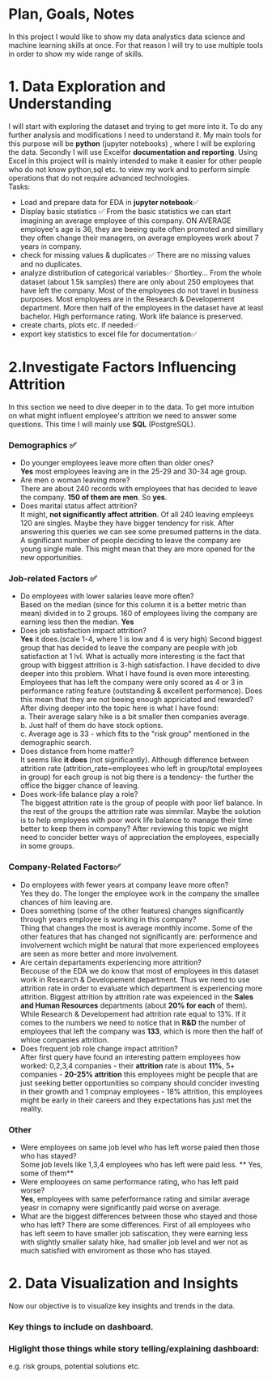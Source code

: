 # Plan, Goals, Notes
In this project I would like to show my data analystics data science and machine learning skills at once. For that reason I will try to use multiple tools in order to show my wide range of skills.

# 1. Data Exploration and Understanding
I will start with exploring the dataset and trying to get more into it. To do any further analysis and modifications I need to understand it. My main tools for this purpose will be **python** (jupyter notebooks) , where I will be exploring the data. Secondly I will use Excelfor **documentation and reporting**. Using Excel in this project will is mainly intended to make it easier for other people who do not know python,sql etc. to view my work and to perform simple operations that do not require advanced technologies.    
Tasks:
* Load and prepare data for EDA in **jupyter notebook**✅
* Display basic statistics ✅
  From the basic statistics we can start imagining an average employee of this company. ON AVERAGE employee's age is 36, they are beeing quite often promoted and simillary they often change their managers, on average employees work about 7 years in company.
* check for missing values & duplicates ✅
  There are no missing values and no duplicates.
* analyze distribution of categorical variables✅
  Shortley... From the whole dataset (about 1.5k samples) there are only about 250 employees that have left the company. Most of the employees do not travel in business purposes. Most employees are in the Research & Developement department. More then half of the employees in the dataset have at least bachelor. High performance rating. Work life balance is preserved.
* create charts, plots etc. if needed✅
* export key statistics to excel file for documentation✅

# 2.Investigate Factors Influencing Attrition
In this section we need to dive deeper in to the data. To get more intuition on what might influent employee's attrition we need to answer some questions. This time I will mainly use **SQL** (PostgreSQL).
###  Demographics  ✅
* Do younger employees leave more often than older ones?  
  **Yes** most employees leaving are in the 25-29 and 30-34 age group.
* Are men o woman leaving more?  
  There are about 240 records with employees that has decided to leave the company. **150 of them are men**. So **yes**.
* Does marital status affect attrition?  
  It might, **not significantly affect attrition**. Of all 240 leaving empleeys 120 are singles. Maybe they have bigger tendency for risk.
After answering this queries we can see some presumed patterns in the data. A significant number of people deciding to leave the company are young single male. This might mean that they are more opened for the new opportunities.  
### Job-related Factors  ✅
* Do employees with lower salaries leave more often?  
  Based on the median (since for this column it is a better metric than mean) divided in to 2 groups. 160 of employees living the company are earning less then the median.
  **Yes**
* Does job satisfaction impact attrition?  
  **Yes** it does.(scale 1-4, where 1 is low and 4 is very high) Second biggest group that has decided to leave the company are people with job satisfaction at 1 lvl. What is actually more interesting is the fact that group with biggest attrition is 3-high satisfaction. I have decided to dive deeper into this problem. What I have found is even more interesting. Employees that has left the company were only scored as 4 or 3 in performance rating feature (outstanding & excellent performence). Does this mean that they are not beeing enough appriciated and rewarded?
  After diving deeper into the topic here is what I have found:      
    a. Their average salary hike is a bit smaller then companies average.  
    b. Just half of them do have stock options.  
    c. Average age is 33 - which fits to the "risk group" mentioned in the demographic search.  
* Does distance from home matter?  
  It seems like **it does** (not significantly). Although difference between attrition rate (attrition_rate=employees who left in group/total employees in group) for each group is not big there is a tendency- the further the office the bigger chance of leaving.
* Does work-life balance play a role?  
  The biggest attrition rate is the group of people with poor lief balance. In the rest of the groups the attrition rate was simmilar. Maybe the solution is to help employees with poor work life balance to manage their time better to keep them in company?
After reviewing this topic we might need to concider better ways of appreciation the employees, especially in some groups. 
### Company-Related Factors✅
* Do employees with fewer years at company leave more often?  
  Yes they do. The longer the employee work in the company the smallee chances of him leaving are.
* Does something (some of the other features) changes significantly through years employee is working in this company?  
  Thing that changes the most is average monthly income. Some of the other features that has changed not significantly are: performence and involvement wchich might be natural that more experienced employees are seen as more better and more involvement. 
* Are certain departaments experiencing more attrition?  
  Becouse of the EDA we do know that most of employees in this dataset work in Research & Developement department. Thus we need to use attrition rate in order to evaluate which department is experiencing more attrition. Biggest attrition by attrition rate was expeienced in the **Sales and Human Resources** departments (about **20% for each** of them). While Research & Developement had attrition rate equal to 13%. If it comes to the numbers we need to notice that in **R&D** the number of employees that left the company was **133**, which is more then the half of whloe companies attrition.
* Does frequent job role change impact attrition?  
After first query have found an interesting pattern employees how worked: 0,2,3,4 companies - their **attrition** rate is about **11%**, 5+ companies - **20-25% attrition** this employees might be people that are just seeking better opportunities so company should concider investing in their growth and 1 compnay employees - 18% attrition, this employees might be early in their careers and they expectations has just met the reality.
### Other
* Were employees on same job level who has left worse paied then those who has stayed?  
  Some job levels like 1,3,4 employees who has left were paid less. ** Yes, some of them**
* Were emplooyees on same performance rating, who has left paid worse?  
  **Yes**, employees with same peferformance rating and similar average yeasr in comapny were significantly paid worse on average.
* What are the biggest differences between those who stayed and those who has left?
  There are some differences. First of all employees who has left seem to have smaller job satiscation, they were earning less with slightly smaller salaty hike,  had smaller job level and wer not as much satisfied with enviroment as those who has stayed.
# 2. Data Visualization and Insights
Now our objective is to visualize key insights and trends in the data. 
### Key things to include on dashboard.
### Higlight those things while story telling/explaining dashboard:
e.g. risk groups, potential solutions etc.
